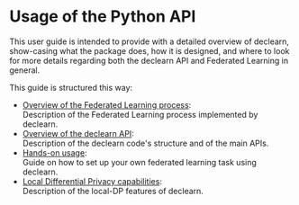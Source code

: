 # Usage of the Python API

This user guide is intended to provide with a detailed overview of declearn,
show-casing what the package does, how it is designed, and where to look for
more details regarding both the declearn API and Federated Learning in general.

This guide is structured this way:

- [Overview of the Federated Learning process](./fl_process.md):<br/>
    Description of the Federated Learning process implemented by declearn.
- [Overview of the declearn API](./package.md):<br/>
    Description of the declearn code's structure and of the main APIs.
- [Hands-on usage](./usage.md):<br/>
    Guide on how to set up your own federated learning task using declearn.
- [Local Differential Privacy capabilities](./local_dp.md):<br/>
    Description of the local-DP features of declearn.
